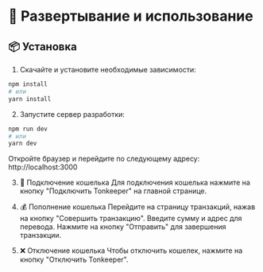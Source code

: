 # 🚀 Развертывание и использование

## 📦 Установка

1. Скачайте и установите необходимые зависимости:

```bash
npm install
# или
yarn install
```

2. Запустите сервер разработки:

```bash
npm run dev
# или
yarn dev
```

Откройте браузер и перейдите по следующему адресу:
http://localhost:3000

3. 🔗 Подключение кошелька
   Для подключения кошелька нажмите на кнопку "Подключить Tonkeeper" на главной странице.

4. 💰 Пополнение кошелька
   Перейдите на страницу транзакций, нажав на кнопку "Совершить транзакцию".
   Введите сумму и адрес для перевода.
   Нажмите на кнопку "Отправить" для завершения транзакции.

5. ❌ Отключение кошелька
   Чтобы отключить кошелек, нажмите на кнопку "Отключить Tonkeeper".
